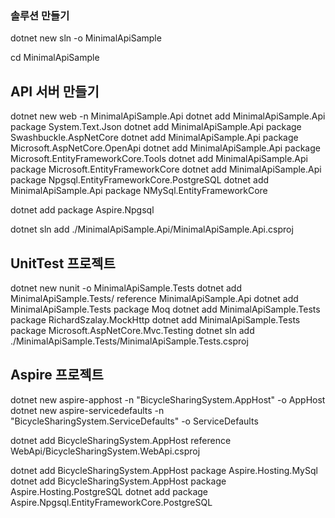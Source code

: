 
### 솔루션 만들기

dotnet new sln -o MinimalApiSample


cd MinimalApiSample

## API 서버 만들기
dotnet new web -n MinimalApiSample.Api
dotnet add MinimalApiSample.Api package System.Text.Json
dotnet add MinimalApiSample.Api package Swashbuckle.AspNetCore
dotnet add MinimalApiSample.Api package Microsoft.AspNetCore.OpenApi
dotnet add MinimalApiSample.Api package Microsoft.EntityFrameworkCore.Tools
dotnet add MinimalApiSample.Api package Microsoft.EntityFrameworkCore
dotnet add MinimalApiSample.Api package Npgsql.EntityFrameworkCore.PostgreSQL
dotnet add MinimalApiSample.Api package NMySql.EntityFrameworkCore

dotnet add package Aspire.Npgsql


dotnet sln add ./MinimalApiSample.Api/MinimalApiSample.Api.csproj

## UnitTest 프로젝트

dotnet new nunit -o MinimalApiSample.Tests
dotnet add MinimalApiSample.Tests/ reference MinimalApiSample.Api
dotnet add MinimalApiSample.Tests package Moq
dotnet add MinimalApiSample.Tests package RichardSzalay.MockHttp
dotnet add MinimalApiSample.Tests package Microsoft.AspNetCore.Mvc.Testing
dotnet sln add ./MinimalApiSample.Tests/MinimalApiSample.Tests.csproj

## Aspire 프로젝트
dotnet new aspire-apphost -n "BicycleSharingSystem.AppHost" -o AppHost
dotnet new aspire-servicedefaults -n "BicycleSharingSystem.ServiceDefaults" -o ServiceDefaults

dotnet add BicycleSharingSystem.AppHost reference WebApi/BicycleSharingSystem.WebApi.csproj

dotnet add BicycleSharingSystem.AppHost package Aspire.Hosting.MySql
dotnet add BicycleSharingSystem.AppHost package Aspire.Hosting.PostgreSQL
dotnet add package Aspire.Npgsql.EntityFrameworkCore.PostgreSQL